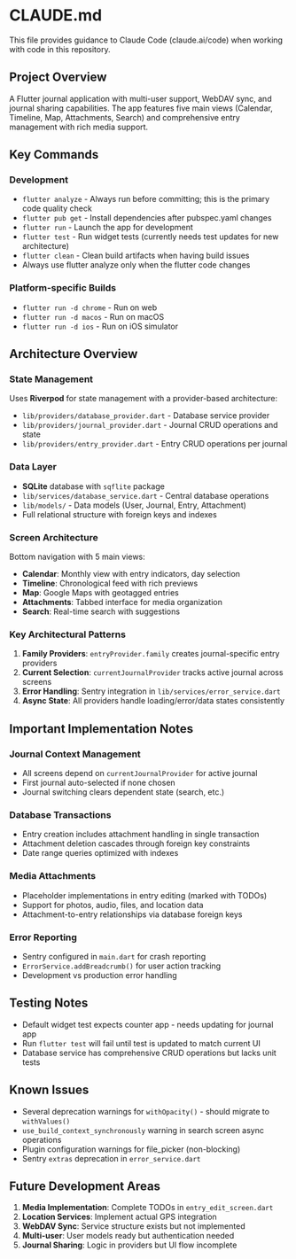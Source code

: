 # CLAUDE.md

This file provides guidance to Claude Code (claude.ai/code) when working with code in this repository.

## Project Overview

A Flutter journal application with multi-user support, WebDAV sync, and journal sharing capabilities. The app features five main views (Calendar, Timeline, Map, Attachments, Search) and comprehensive entry management with rich media support.

## Key Commands

### Development
- `flutter analyze` - Always run before committing; this is the primary code quality check
- `flutter pub get` - Install dependencies after pubspec.yaml changes
- `flutter run` - Launch the app for development
- `flutter test` - Run widget tests (currently needs test updates for new architecture)
- `flutter clean` - Clean build artifacts when having build issues
- Always use flutter analyze only when the flutter code changes

### Platform-specific Builds
- `flutter run -d chrome` - Run on web
- `flutter run -d macos` - Run on macOS
- `flutter run -d ios` - Run on iOS simulator

## Architecture Overview

### State Management
Uses **Riverpod** for state management with a provider-based architecture:
- `lib/providers/database_provider.dart` - Database service provider
- `lib/providers/journal_provider.dart` - Journal CRUD operations and state
- `lib/providers/entry_provider.dart` - Entry CRUD operations per journal

### Data Layer
- **SQLite** database with `sqflite` package
- `lib/services/database_service.dart` - Central database operations
- `lib/models/` - Data models (User, Journal, Entry, Attachment)
- Full relational structure with foreign keys and indexes

### Screen Architecture
Bottom navigation with 5 main views:
- **Calendar**: Monthly view with entry indicators, day selection
- **Timeline**: Chronological feed with rich previews
- **Map**: Google Maps with geotagged entries
- **Attachments**: Tabbed interface for media organization
- **Search**: Real-time search with suggestions

### Key Architectural Patterns
1. **Family Providers**: `entryProvider.family` creates journal-specific entry providers
2. **Current Selection**: `currentJournalProvider` tracks active journal across screens
3. **Error Handling**: Sentry integration in `lib/services/error_service.dart`
4. **Async State**: All providers handle loading/error/data states consistently

## Important Implementation Notes

### Journal Context Management
- All screens depend on `currentJournalProvider` for active journal
- First journal auto-selected if none chosen
- Journal switching clears dependent state (search, etc.)

### Database Transactions
- Entry creation includes attachment handling in single transaction
- Attachment deletion cascades through foreign key constraints
- Date range queries optimized with indexes

### Media Attachments
- Placeholder implementations in entry editing (marked with TODOs)
- Support for photos, audio, files, and location data
- Attachment-to-entry relationships via database foreign keys

### Error Reporting
- Sentry configured in `main.dart` for crash reporting
- `ErrorService.addBreadcrumb()` for user action tracking
- Development vs production error handling

## Testing Notes

- Default widget test expects counter app - needs updating for journal app
- Run `flutter test` will fail until test is updated to match current UI
- Database service has comprehensive CRUD operations but lacks unit tests

## Known Issues

- Several deprecation warnings for `withOpacity()` - should migrate to `withValues()`
- `use_build_context_synchronously` warning in search screen async operations
- Plugin configuration warnings for file_picker (non-blocking)
- Sentry `extras` deprecation in `error_service.dart`

## Future Development Areas

1. **Media Implementation**: Complete TODOs in `entry_edit_screen.dart`
2. **Location Services**: Implement actual GPS integration
3. **WebDAV Sync**: Service structure exists but not implemented
4. **Multi-user**: User models ready but authentication needed
5. **Journal Sharing**: Logic in providers but UI flow incomplete